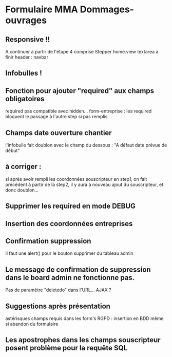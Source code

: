 # Formulaire MMA Dommages-ouvrages

## Responsive !!
A continuer à partir de l'étape 4 comprise
Stepper
home.view textarea à finir
header : navbar

## Infobulles !

## Fonction pour ajouter "required" aux champs obligatoires
required pas compatible avec hidden...
form-entreprise : les required bloquent le passage à l'autre step si pas remplis

## Champs date ouverture chantier
l'infobulle fait doublon avec le champ du dessous : "A défaut date prévue de début"

## à corriger :
si après avoir rempli les coordonnées souscripteur en step1, on fait précédent à partir de la step2, il y aura à nouveau ajout du souscripteur, et donc doublon...

## Supprimer les required en mode DEBUG

## Insertion des coordonnées entreprises

## Confirmation suppression
Il faut une alert() pour le bouton supprimer du tableau admin

## Le message de confirmation de suppression dans le board admin ne fonctionne pas.
Pas de paramètre "deletedo" dans l'URL... AJAX ?

## Suggestions après présentation
astérisques champs requis dans les form's
RGPD : insertion en BDD même si abandon du formulaire

## Les apostrophes dans les champs souscripteur posent problème pour la requête SQL

